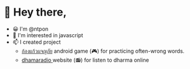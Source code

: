 # 👋 Hey there,

- 😀 I'm @ntpon
- 👀 I'm interested in javascript
- 📫 I created project
  - [ก้องแก้วผจญภัย](https://play.google.com/store/apps/details?id=com.ntpon.kongkaew2) android game (🎮) for practicing often-wrong words.
  - [dhamaradio ](https://dhamaradio.netlify.app/) website (📻) for listen to dharma online
